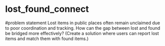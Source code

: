 # lost_found_connect
#problem statement
Lost items in public places often remain unclaimed due to poor 
coordination and tracking. 
How can the gap between lost and found be bridged more 
effectively? (Create a solution where users can report lost 
items and match them with found items.) 
